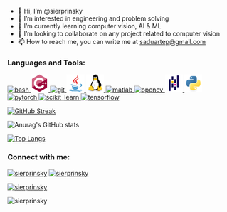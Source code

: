 
- 👋 Hi, I’m @sierprinsky 
- 👀 I’m interested in engineering and problem solving
- 🌱 I’m currently learning computer vision, AI & ML
- 💞️ I’m looking to collaborate on any project related to computer vision
- 📫 How to reach me, you can write me at saduartep@gmail.com


<h3 align="left">Languages and Tools:</h3>
<p align="left"> <a href="https://www.gnu.org/software/bash/" target="_blank" rel="noreferrer"> <img src="https://www.vectorlogo.zone/logos/gnu_bash/gnu_bash-icon.svg" alt="bash" width="40" height="40"/> </a> <a href="https://www.w3schools.com/cpp/" target="_blank" rel="noreferrer"> <img src="https://raw.githubusercontent.com/devicons/devicon/master/icons/cplusplus/cplusplus-original.svg" alt="cplusplus" width="40" height="40"/> </a> <a href="https://git-scm.com/" target="_blank" rel="noreferrer"> <img src="https://www.vectorlogo.zone/logos/git-scm/git-scm-icon.svg" alt="git" width="40" height="40"/> </a> <a href="https://www.java.com" target="_blank" rel="noreferrer"> <img src="https://raw.githubusercontent.com/devicons/devicon/master/icons/java/java-original.svg" alt="java" width="40" height="40"/> </a> <a href="https://www.linux.org/" target="_blank" rel="noreferrer"> <img src="https://raw.githubusercontent.com/devicons/devicon/master/icons/linux/linux-original.svg" alt="linux" width="40" height="40"/> </a> <a href="https://www.mathworks.com/" target="_blank" rel="noreferrer"> <img src="https://upload.wikimedia.org/wikipedia/commons/2/21/Matlab_Logo.png" alt="matlab" width="40" height="40"/> </a> <a href="https://opencv.org/" target="_blank" rel="noreferrer"> <img src="https://www.vectorlogo.zone/logos/opencv/opencv-icon.svg" alt="opencv" width="40" height="40"/> </a> <a href="https://pandas.pydata.org/" target="_blank" rel="noreferrer"> <img src="https://raw.githubusercontent.com/devicons/devicon/2ae2a900d2f041da66e950e4d48052658d850630/icons/pandas/pandas-original.svg" alt="pandas" width="40" height="40"/> </a> <a href="https://www.python.org" target="_blank" rel="noreferrer"> <img src="https://raw.githubusercontent.com/devicons/devicon/master/icons/python/python-original.svg" alt="python" width="40" height="40"/> </a> <a href="https://pytorch.org/" target="_blank" rel="noreferrer"> <img src="https://www.vectorlogo.zone/logos/pytorch/pytorch-icon.svg" alt="pytorch" width="40" height="40"/> </a> <a href="https://scikit-learn.org/" target="_blank" rel="noreferrer"> <img src="https://upload.wikimedia.org/wikipedia/commons/0/05/Scikit_learn_logo_small.svg" alt="scikit_learn" width="40" height="40"/> </a> <a href="https://www.tensorflow.org" target="_blank" rel="noreferrer"> <img src="https://www.vectorlogo.zone/logos/tensorflow/tensorflow-icon.svg" alt="tensorflow" width="40" height="40"/> </a> </p>



[![GitHub Streak](https://github-readme-streak-stats.herokuapp.com?user=sierprinsky&date_format=M%20j%5B%2C%20Y%5D)](https://git.io/streak-stats)

![Anurag's GitHub stats](https://github-readme-stats.vercel.app/api?username=sierprinsky&show_icons=true)

[![Top Langs](https://github-readme-stats.vercel.app/api/top-langs/?username=sierprinsky&layout=compact)](https://github.com/sierprinsky/github-readme-stats)




<h3 align="left">Connect with me:</h3>
<p align="left">
<a href="https://twitter.com/sierprinsky" target="blank"><img align="center" src="https://raw.githubusercontent.com/rahuldkjain/github-profile-readme-generator/master/src/images/icons/Social/twitter.svg" alt="sierprinsky" height="30" width="40" /></a>
<a href="https://kaggle.com/sierprinsky" target="blank"><img align="center" src="https://raw.githubusercontent.com/rahuldkjain/github-profile-readme-generator/master/src/images/icons/Social/kaggle.svg" alt="sierprinsky" height="30" width="40" /></a>
</p>


<p align="left"> <a href="https://twitter.com/sierprinsky" target="blank"><img src="https://img.shields.io/twitter/follow/sierprinsky?logo=twitter&style=for-the-badge" alt="sierprinsky" /></a> </p>




<p align="left"> <img src="https://komarev.com/ghpvc/?username=sierprinsky&label=Profile%20views&color=0e75b6&style=flat" alt="sierprinsky" /> </p>





<!---
sierprinsky/sierprinsky is a ✨ special ✨ repository because its `README.md` (this file) appears on your GitHub profile.
You can click the Preview link to take a look at your changes.
--->
